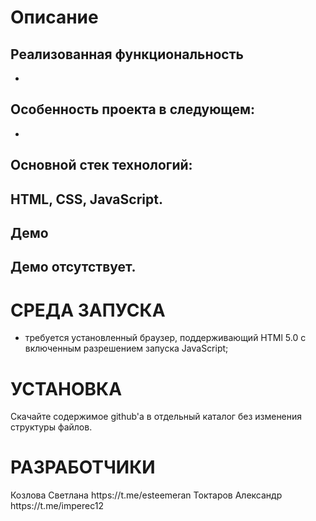 <h1>Описание</h1>
<h2>Реализованная функциональность</h2>
<ul>
  <li></li>
</ul>

<h2>Особенность проекта в следующем:</h2>
<ul>
  <li></li>
</ul>

<h2>Основной стек технологий:<h2>
HTML, CSS, JavaScript.

<h2>Демо<h2>
Демо отсутствует. 
  
<h1>СРЕДА ЗАПУСКА</h1>
<ul>
  <li>требуется установленный браузер, поддерживающий HTMl 5.0 c включенным разрешением запуска JavaScript;</li>
</ul>

<h1>УСТАНОВКА</h1>
Скачайте содержимое github'а в отдельный каталог без изменения структуры файлов.

<h1>РАЗРАБОТЧИКИ</h1>
Козлова Светлана https://t.me/esteemeran
Токтаров Александр https://t.me/imperec12

